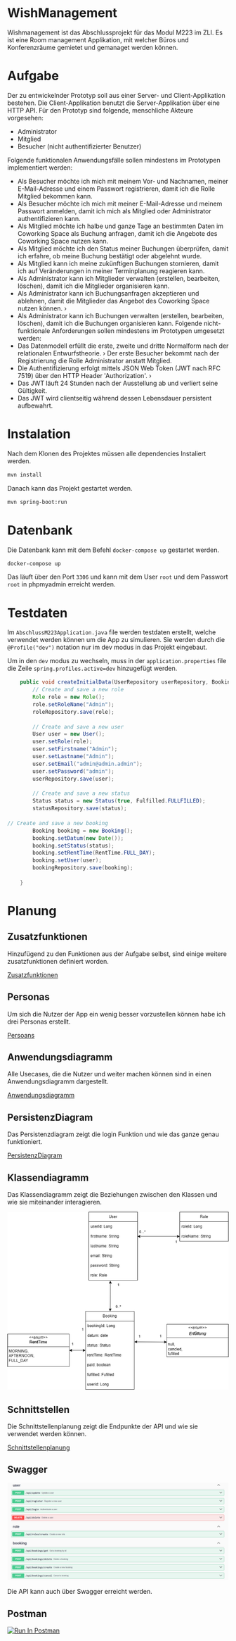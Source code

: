 # WishManagement

Wishmanagement ist das Abschlussprojekt für das Modul M223 im ZLI. Es ist eine Room management Applikation, mit welcher Büros und Konferenzräume gemietet und gemanaget werden können.

# Aufgabe

Der zu entwickelnder Prototyp soll aus einer Server- und Client-Applikation bestehen. Die Client-Applikation benutzt die Server-Applikation über eine HTTP API. Für den Prototyp sind folgende, menschliche Akteure vorgesehen: 
-	Administrator 
-	Mitglied
-	Besucher (nicht authentifizierter Benutzer)

Folgende funktionalen Anwendungsfälle sollen mindestens im Prototypen implementiert werden:
-	Als Besucher möchte ich mich mit meinem Vor- und Nachnamen, meiner E-Mail-Adresse und einem Passwort registrieren, damit ich die Rolle Mitglied bekommen kann.
-	Als Besucher möchte ich mich mit meiner E-Mail-Adresse und meinem Passwort anmelden, damit ich mich als Mitglied oder Administrator authentifizieren kann.
-	Als Mitglied möchte ich halbe und ganze Tage an bestimmten Daten im Coworking Space als Buchung anfragen, damit ich die Angebote des Coworking Space nutzen kann.
-	Als Mitglied möchte ich den Status meiner Buchungen überprüfen, damit ich erfahre, ob meine Buchung bestätigt oder abgelehnt wurde.
-	 Als Mitglied kann ich meine zukünftigen Buchungen stornieren, damit ich auf Veränderungen in meiner Terminplanung reagieren kann.
-	Als Administrator kann ich Mitglieder verwalten (erstellen, bearbeiten, löschen), damit ich die Mitglieder organisieren kann.
-	Als Administrator kann ich Buchungsanfragen akzeptieren und ablehnen, damit die Mitglieder das Angebot des Coworking Space nutzen können. › 
-	Als Administrator kann ich Buchungen verwalten (erstellen, bearbeiten, löschen), damit ich die Buchungen organisieren kann. 
Folgende nicht-funktionale Anforderungen sollen mindestens im Prototypen umgesetzt werden:
-	 Das Datenmodell erfüllt die erste, zweite und dritte Normalform nach der relationalen Entwurfstheorie. › Der erste Besucher bekommt nach der Registrierung die Rolle Administrator anstatt Mitglied.
-	Die Authentifizierung erfolgt mittels JSON Web Token (JWT nach RFC 7519) über den HTTP Header 'Authorization'. ›
-	 Das JWT läuft 24 Stunden nach der Ausstellung ab und verliert seine Gültigkeit.
-	Das JWT wird clientseitig während dessen Lebensdauer persistent aufbewahrt.


# Instalation

Nach dem Klonen des Projektes müssen alle dependencies Instaliert werden. 

```bash
mvn install
```

Danach kann das Projekt gestartet werden.

```bash
mvn spring-boot:run
```

# Datenbank

Die Datenbank kann mit dem Befehl `docker-compose up` gestartet werden.

```bash
docker-compose up
```

Das läuft über den Port `3306` und kann mit dem User `root` und dem Passwort `root` in phpmyadmin erreicht werden.


# Testdaten

Im `AbschlussM223Application.java` file werden testdaten erstellt, welche verwendet werden können um die App zu simulieren. Sie werden durch die `@Profile("dev")` notation nur im dev modus in das Projekt eingebaut.  

Um in den `dev` modus zu wechseln, muss in der `application.properties` file die Zeile `spring.profiles.active=dev` hinzugefügt werden.

```java
    public void createInitialData(UserRepository userRepository, BookingRepository bookingRepository, StatusRepository statusRepository, RoleRepository roleRepository) {
        // Create and save a new role
        Role role = new Role();
        role.setRoleName("Admin");
        roleRepository.save(role);

        // Create and save a new user
        User user = new User();
        user.setRole(role);
        user.setFirstname("Admin");
        user.setLastname("Admin");
        user.setEmail("admin@admin.admin");
        user.setPassword("admin");
        userRepository.save(user);

        // Create and save a new status
        Status status = new Status(true, Fulfilled.FULLFILLED);
        statusRepository.save(status);

// Create and save a new booking
        Booking booking = new Booking();
        booking.setDatum(new Date());
        booking.setStatus(status);
        booking.setRentTime(RentTime.FULL_DAY);
        booking.setUser(user);
        bookingRepository.save(booking);

    }
```

# Planung


## Zusatzfunktionen 

Hinzufügend zu den Funktionen aus der Aufgabe selbst, sind einige weitere zusatzfunktionen definiert worden.

[Zusatzfunktionen](./Anforderungen/ErweiterteAnforderungen.md)


## Personas

Um sich die Nutzer der App ein wenig besser vorzustellen können habe ich drei Personas erstellt.

[Persoans](./Anforderungen/Personas.md)

## Anwendungsdiagramm

Alle Usecases, die die Nutzer und weiter machen können sind in einen Anwendungsdiagramm dargestellt.

[Anwendungsdiagramm](./Anforderungen/Anwendungsdiagramme.md)


## PersistenzDiagram

Das Persistenzdiagram zeigt die login Funktion und wie das ganze genau funktioniert.

[PersistenzDiagram](./Anforderungen/PersistenzStellen.md)

## Klassendiagramm

Das Klassendiagramm zeigt die Beziehungen zwischen den Klassen und wie sie miteinander interagieren.

![Klassendiagramm](./assets/Classdiagramm.png)


## Schnittstellen

Die Schnittstellenplanung zeigt die Endpunkte der API und wie sie verwendet werden können.

[Schnittstellenplanung](./Anforderungen/Schnitstellen.md)



## Swagger 

![Swagger](./assets/swagger.png)

Die API kann auch über Swagger erreicht werden.

## Postman

[<img src="https://run.pstmn.io/button.svg" alt="Run In Postman" style="width: 128px; height: 32px;">](https://app.getpostman.com/run-collection/27955045-9cbb320d-43fb-4379-a41d-98911062402f?action=collection%2Ffork&source=rip_markdown&collection-url=entityId%3D27955045-9cbb320d-43fb-4379-a41d-98911062402f%26entityType%3Dcollection%26workspaceId%3D582dfada-5bb9-45e7-b627-8791289ac85f)
